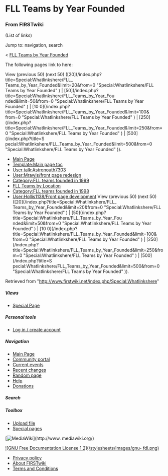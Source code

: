 # FLL Teams by Year Founded

### From FIRSTwiki

(List of links)

Jump to: navigation, search

&lt; [FLL Teams by Year
Founded](/index.php?title=FLL_Teams_by_Year_Founded&redirect=no "FLL Teams by
Year Founded" )  

The following pages link to here:

View (previous 50) (next 50) ([20](/index.php?title=Special:Whatlinkshere/FLL_
Teams_by_Year_Founded&limit=20&from=0 "Special:Whatlinkshere/FLL Teams by Year
Founded" ) | [50](/index.php?title=Special:Whatlinkshere/FLL_Teams_by_Year_Fou
nded&limit=50&from=0 "Special:Whatlinkshere/FLL Teams by Year Founded" ) | [10
0](/index.php?title=Special:Whatlinkshere/FLL_Teams_by_Year_Founded&limit=100&
from=0 "Special:Whatlinkshere/FLL Teams by Year Founded" ) | [250](/index.php?
title=Special:Whatlinkshere/FLL_Teams_by_Year_Founded&limit=250&from=0
"Special:Whatlinkshere/FLL Teams by Year Founded" ) | [500](/index.php?title=S
pecial:Whatlinkshere/FLL_Teams_by_Year_Founded&limit=500&from=0
"Special:Whatlinkshere/FLL Teams by Year Founded" )).

  * [Main Page](/index.php/Main_Page "Main Page" )
  * [Template:Main page toc](/index.php/Template:Main_page_toc "Template:Main page toc" )
  * [User talk:Astronouth7303](/index.php/User_talk:Astronouth7303 "User talk:Astronouth7303" )
  * [User:Mrawls/front page redesign](/index.php/User:Mrawls/front_page_redesign "User:Mrawls/front page redesign" )
  * [Category:FLL teams founded in 1999](/index.php/Category:FLL_teams_founded_in_1999 "Category:FLL teams founded in 1999" )
  * [FLL Teams by Location](/index.php/FLL_Teams_by_Location "FLL Teams by Location" )
  * [Category:FLL teams founded in 1998](/index.php/Category:FLL_teams_founded_in_1998 "Category:FLL teams founded in 1998" )
  * [User:Hollis1138/Front page development](/index.php/User:Hollis1138/Front_page_development "User:Hollis1138/Front page development" )
View (previous 50) (next 50) ([20](/index.php?title=Special:Whatlinkshere/FLL_
Teams_by_Year_Founded&limit=20&from=0 "Special:Whatlinkshere/FLL Teams by Year
Founded" ) | [50](/index.php?title=Special:Whatlinkshere/FLL_Teams_by_Year_Fou
nded&limit=50&from=0 "Special:Whatlinkshere/FLL Teams by Year Founded" ) | [10
0](/index.php?title=Special:Whatlinkshere/FLL_Teams_by_Year_Founded&limit=100&
from=0 "Special:Whatlinkshere/FLL Teams by Year Founded" ) | [250](/index.php?
title=Special:Whatlinkshere/FLL_Teams_by_Year_Founded&limit=250&from=0
"Special:Whatlinkshere/FLL Teams by Year Founded" ) | [500](/index.php?title=S
pecial:Whatlinkshere/FLL_Teams_by_Year_Founded&limit=500&from=0
"Special:Whatlinkshere/FLL Teams by Year Founded" )).

Retrieved from "<http://www.firstwiki.net/index.php/Special:Whatlinkshere>"

##### Views

  * [Special Page](/index.php/Special:Whatlinkshere/FLL_Teams_by_Year_Founded)

##### Personal tools

  * [Log in / create account](/index.php?title=Special:Userlogin&returnto=Special:Whatlinkshere)

[](/index.php/Main_Page "Main Page" )

##### Navigation

  * [Main Page](/index.php/Main_Page)
  * [Community portal](/index.php/FIRSTwiki:Community_portal)
  * [Current events](/index.php/Current_events)
  * [Recent changes](/index.php/Special:Recentchanges)
  * [Random page](/index.php/Special:Random)
  * [Help](/index.php/Help:Contents)
  * [Donations](/index.php/FIRSTwiki:Site_support)

##### Search



##### Toolbox

  * [Upload file](/index.php/Special:Upload)
  * [Special pages](/index.php/Special:Specialpages)

[![MediaWiki](/skins/common/images/poweredby_mediawiki_88x31.png)](http://www.
mediawiki.org/)

[![GNU Free Documentation License 1.2](/stylesheets/images/gnu-
fdl.png)](http://www.gnu.org/copyleft/fdl.html)

  * [Privacy policy](/index.php/FIRSTwiki:Privacy_policy "FIRSTwiki:Privacy policy" )
  * [About FIRSTwiki](/index.php/FIRSTwiki:About "FIRSTwiki:About" )
  * [Terms and Conditions](/index.php/FIRSTwiki:Terms_and_conditions "FIRSTwiki:Terms and conditions" )

